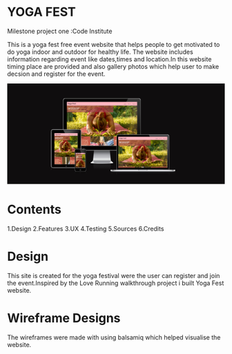 # YOGA FEST
Milestone project one :Code Institute

This is a yoga fest free event website that helps people to get motivated to do yoga indoor and outdoor for healthy life. The website includes information regarding event like dates,times and location.In this website timing place are provided and also gallery photos which help user to make decsion and register for the event.

![mock-up](assets/images/Readme_md.PNG)

# Contents
1.Design
2.Features
3.UX
4.Testing
5.Sources
6.Credits

# Design
This site is created  for the yoga festival were the user can register and join the event.Inspired by the Love Running walkthrough project i built Yoga Fest website.

# Wireframe Designs
The wireframes were made with using balsamiq which helped visualise the website.
